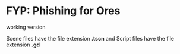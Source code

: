 # FYP: Phishing for Ores

working version

Scene files have the file extension **.tscn** and
Script files have the file extension **.gd**
